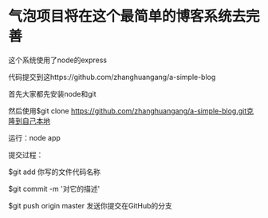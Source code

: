 气泡项目将在这个最简单的博客系统去完善
======

这个系统使用了node的express

代码提交到这https://github.com/zhanghuangang/a-simple-blog

首先大家都先安装node和git

然后使用$git clone https://github.com/zhanghuangang/a-simple-blog.git克隆到自己本地

运行：node app

提交过程：

$git add 你写的文件代码名称

$git commit -m '对它的描述'

$git push origin master 发送你提交在GitHub的分支




